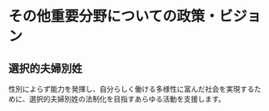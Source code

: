 # その他重要分野についての政策・ビジョン

## 選択的夫婦別姓

性別によらず能力を発揮し、自分らしく働ける多様性に富んだ社会を実現するために、選択的夫婦別姓の法制化を目指すあらゆる活動を支援します。